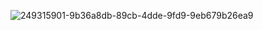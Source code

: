 ![249315901-9b36a8db-89cb-4dde-9fd9-9eb679b26ea9](https://github.com/user-attachments/assets/94c69670-afee-4ac3-a0d5-4d5f6786f251)
